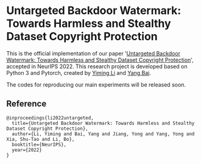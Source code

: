 # Untargeted Backdoor Watermark: Towards Harmless and Stealthy Dataset Copyright Protection

This is the official implementation of our paper '[Untargeted Backdoor Watermark: Towards Harmless and Stealthy Dataset Copyright Protection](http://liyiming.tech/publications/)', accepted in NeurIPS 2022. This research project is developed based on Python 3 and Pytorch, created by [Yiming Li](http://liyiming.tech/) and [Yang Bai](https://scholar.google.com.sg/citations?user=wBH_Q1gAAAAJ&hl=zh-CN).

The codes for reproducing our main experiments will be released soon.

## Reference
```
@inproceedings{li2022untargeted,
  title={Untargeted Backdoor Watermark: Towards Harmless and Stealthy Dataset Copyright Protection},
  author={Li, Yiming and Bai, Yang and Jiang, Yong and Yang, Yong and Xia, Shu-Tao and Li, Bo},
  booktitle={NeurIPS},
  year={2022}
}
```
